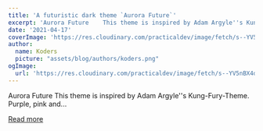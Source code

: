```yaml
---
title: 'A futuristic dark theme `Aurora Future`'
excerpt: 'Aurora Future    This theme is inspired by Adam Argyle''s Kung-Fury-Theme.   Purple, pink and...'
date: '2021-04-17'
coverImage: 'https://res.cloudinary.com/practicaldev/image/fetch/s--YV5nBX4d--/c_imagga_scale,f_auto,fl_progressive,h_420,q_auto,w_1000/https://dev-to-uploads.s3.amazonaws.com/uploads/articles/x1bl2o7a5kg1l6bzjix3.png'
author:
  name: Koders
  picture: "assets/blog/authors/koders.png"
ogImage:
  url: 'https://res.cloudinary.com/practicaldev/image/fetch/s--YV5nBX4d--/c_imagga_scale,f_auto,fl_progressive,h_420,q_auto,w_1000/https://dev-to-uploads.s3.amazonaws.com/uploads/articles/x1bl2o7a5kg1l6bzjix3.png'
---
```


Aurora Future    This theme is inspired by Adam Argyle''s Kung-Fury-Theme.   Purple, pink and...

[Read more](https://dev.to/auroral-ui/a-futuristic-dark-theme-aurora-future-310p)
